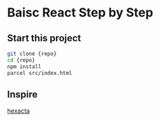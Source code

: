 # Baisc React Step by Step

## Start this project

```bash
git clone {repo}
cd {repo}
npm install
parcel src/index.html
```

## Inspire

[hexacta](https://github.com/hexacta/didact)
